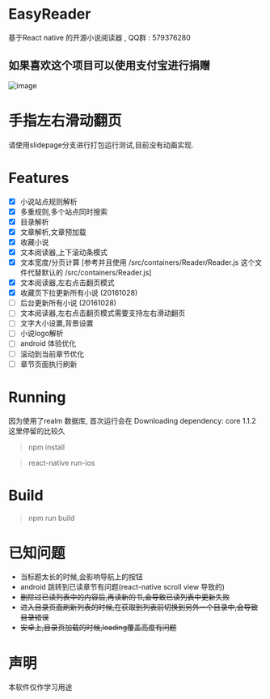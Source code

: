 # EasyReader
基于React native 的开源小说阅读器 , QQ群 : 579376280

## 如果喜欢这个项目可以使用支付宝进行捐赠
 ![image](https://github.com/YouYII/EasyReader/raw/master/qrcode.png)


# 手指左右滑动翻页
请使用slidepage分支进行打包运行测试,目前没有动画实现.

# Features

- [x] 小说站点规则解析
- [x] 多重规则,多个站点同时搜索
- [x] 目录解析
- [x] 文章解析,文章预加载
- [x] 收藏小说
- [x] 文本阅读器,上下滚动条模式
- [x] 文本宽度/分页计算 [参考并且使用 /src/containers/Reader/Reader.js 这个文件代替默认的 /src/containers/Reader.js]
- [x] 文本阅读器,左右点击翻页模式
- [x] 收藏页下拉更新所有小说 (20161028)
- [ ] 后台更新所有小说 (20161028)
- [ ] 文本阅读器,左右点击翻页模式需要支持左右滑动翻页
- [ ] 文字大小设置,背景设置
- [ ] 小说logo解析
- [ ] android 体验优化
- [ ] 滚动到当前章节优化
- [ ] 章节页面执行刷新

# Running
因为使用了realm 数据库, 首次运行会在 Downloading dependency: core 1.1.2 这里停留的比较久
> npm install

> react-native run-ios

# Build
> npm run build

# 已知问题
- 当标题太长的时候,会影响导航上的按钮
- android 跳转到已读章节有问题(react-native scroll view 导致的)
- ~~删除过已读列表中的内容后,再读新的书,会导致已读列表中更新失败~~
- ~~进入目录页面刷新列表的时候,在获取到列表前切换到另外一个目录中,会导致目录错误~~
- ~~安卓上,目录页加载的时候,loading覆盖高度有问题~~

# 声明
本软件仅作学习用途 
